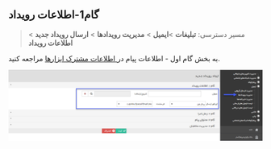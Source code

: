 ﻿## گام1-اطلاعات رویداد

> مسیر دسترسی:  **تبلیغات** >**ایمیل** > **مدیریت رویدادها** > **ارسال رویداد جدید** > **اطلاعات رویداد** 

به بخش گام اول - اطلاعات پیام در<a href="file%3A%2F%2F%2FC%3A%5CUsers%5CH.abasi%5CDesktop%5Chelp%5Cmd%20help%5C%D8%AA%D8%A8%D9%84%DB%8C%D8%BA%D8%A7%D8%AA%5Cmoshtarak-abzar%5Cgam%20yk%5Cgam-yk.md" target="_blank"> اطلاعات مشترک ابزارها</a> مراجعه کنید.

![](advertising-sendingeventmail-firststep.png)


